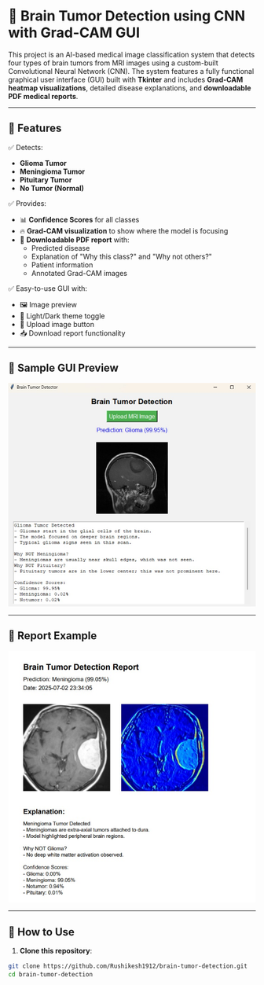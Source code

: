 # 🧠 Brain Tumor Detection using CNN with Grad-CAM GUI

This project is an AI-based medical image classification system that detects four types of brain tumors from MRI images using a custom-built Convolutional Neural Network (CNN). The system features a fully functional graphical user interface (GUI) built with **Tkinter** and includes **Grad-CAM heatmap visualizations**, detailed disease explanations, and **downloadable PDF medical reports**.

---

## 🚀 Features

✅ Detects:
- **Glioma Tumor**
- **Meningioma Tumor**
- **Pituitary Tumor**
- **No Tumor (Normal)**

✅ Provides:
- 📊 **Confidence Scores** for all classes
- 🔥 **Grad-CAM visualization** to show where the model is focusing
- 📄 **Downloadable PDF report** with:
  - Predicted disease
  - Explanation of "Why this class?" and "Why not others?"
  - Patient information
  - Annotated Grad-CAM images

✅ Easy-to-use GUI with:
- 🖼️ Image preview
- 🎨 Light/Dark theme toggle
- 📁 Upload image button
- 📥 Download report functionality

---

## 🧪 Sample GUI Preview

<img src="https://github.com/Rushikesh1912/Brain-Tumor-Detection/blob/main/Images/gui%20screenshot.jpg" alt="GUI Preview" width="700"/>


---

## 🧠 Report Example

<img src="https://github.com/Rushikesh1912/Brain-Tumor-Detection/blob/main/Images/report.jpg" alt="Grad-CAM" width="700"/>

---

## 📁 How to Use

1. **Clone this repository**:
```bash
git clone https://github.com/Rushikesh1912/brain-tumor-detection.git
cd brain-tumor-detection
